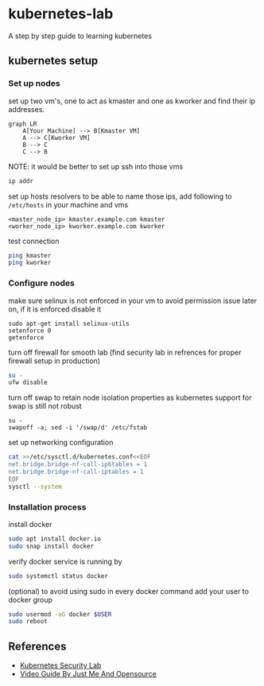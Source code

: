 # kubernetes-lab
A step by step guide to learning kubernetes

## kubernetes setup

### Set up nodes

set up two vm's, one to act as kmaster and one as kworker and find their ip addresses. 
```mermaid
graph LR
    A[Your Machine] --> B[Kmaster VM]
    A --> C[Kworker VM]
    B --> C
    C --> B
```

NOTE: it would be better to set up ssh into those vms
```sh
ip addr
```

set up hosts resolvers to be able to name those ips, add following to `/etc/hosts` in your machine and vms
```
<master_node_ip> kmaster.example.com kmaster
<worker_node_ip> kworker.example.com kworker
```

test connection 
```sh
ping kmaster
ping kworker
```

### Configure nodes

make sure selinux is not enforced in your vm to avoid permission issue later on, if it is enforced disable it
```
sudo apt-get install selinux-utils
setenforce 0
getenforce
```
turn off firewall for smooth lab (find security lab in refrences for proper firewall setup in production)
```sh
su -
ufw disable
```
turn off swap to retain node isolation properties as kubernetes support for swap is still not robust
```
su -
swapoff -a; sed -i '/swap/d' /etc/fstab
```
set up networking configuration
```sh
cat >>/etc/sysctl.d/kubernetes.conf<<EOF
net.bridge.bridge-nf-call-ip6tables = 1
net.bridge.bridge-nf-call-iptables = 1
EOF
sysctl --system
```

### Installation process

install docker
```sh
sudo apt install docker.io
sudo snap install docker
```

verify docker service is running by
```sh
sudo systemctl status docker
```

(optional) to avoid using sudo in every docker command add your user to docker group
```sh
sudo usermod -aG docker $USER
sudo reboot
```


## References
- [Kubernetes Security Lab](https://devopstales.github.io/kubernetes/k8s-security/#use-firewalld)
- [Video Guide By Just Me And Opensource](https://www.youtube.com/watch?v=Araf8JYQn3w&list=PL34sAs7_26wNBRWM6BDhnonoA5FMERax0)
